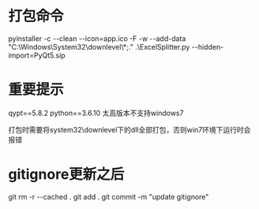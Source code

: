 # 打包命令
pyinstaller -c --clean --icon=app.ico -F -w  --add-data "C:\\Windows\\System32\\downlevel\\*;." .\ExcelSplitter.py --hidden-import=PyQt5.sip

# 重要提示
qypt==5.8.2
python==3.6.10
太高版本不支持windows7

打包时需要将system32\downlevel下的dll全部打包，否则win7环境下运行时会报错

# gitignore更新之后
git rm -r --cached .
git add .
git commit -m "update gitignore"